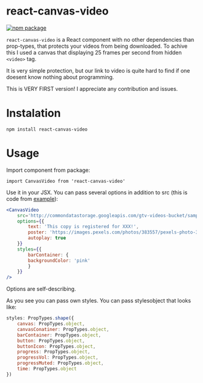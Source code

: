 # react-canvas-video

<!-- [![Travis][build-badge]][build] -->
[![npm package][npm-badge]][npm]
<!-- [![Coveralls][coveralls-badge]][coveralls] -->

`react-canvas-video` is a React component with no other dependencies than prop-types, that protects your videos from being downloaded. To achive this I used a canvas that displaying 25 frames per second from hidden `<video>` tag.

It is very simple protection, but our link to video is quite hard to find if one doesent know nothing about programming.

This is VERY FIRST version! I appreciate any contribution and issues.

# Instalation

```
npm install react-canvas-video
```

# Usage

Import component from package:

```
import CanvasVideo from 'react-canvas-video'
```

Use it in your JSX. You can pass several options in addition to src (this is code from [example](http://react-canvas-video.surge.sh/)):

```jsx
<CanvasVideo
    src='http://commondatastorage.googleapis.com/gtv-videos-bucket/sample/BigBuckBunny.mp4'
    options={{
        text: 'This copy is registered for XXX!',
        poster: 'https://images.pexels.com/photos/383557/pexels-photo-383557.jpeg?w=1260&h=750',
        autoplay: true
    }}
    styles={{
        barContainer: {
        backgroundColor: 'pink'
        }
    }}
/>
```

Options are self-describing.

As you see you can pass own styles. You can pass stylesobject that looks like:

```javascript
styles: PropTypes.shape({
    canvas: PropTypes.object,
    canvasConatiner: PropTypes.object,
    barContainer: PropTypes.object,
    button: PropTypes.object,
    buttonIcon: PropTypes.object,
    progress: PropTypes.object,
    progressVol: PropTypes.object,
    progressMuted: PropTypes.object,
    time: PropTypes.object
})
```

[build-badge]: https://img.shields.io/travis/user/repo/master.png?style=flat-square
[build]: https://travis-ci.org/user/repo

[npm-badge]: https://img.shields.io/npm/v/npm-package.png?style=flat-square
[npm]: https://www.npmjs.com/package/react-canvas-video

[coveralls-badge]: https://img.shields.io/coveralls/user/repo/master.png?style=flat-square
[coveralls]: https://coveralls.io/github/user/repo
